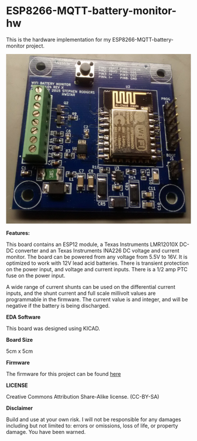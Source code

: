 **ESP8266-MQTT-battery-monitor-hw**
==========
This is the hardware implementation for my ESP8266-MQTT-battery-monitor project.

![ProjectPicture](batterymon.jpg)

**Features:**

This board contains an ESP12 module, a Texas Instruments LMR12010X DC-DC converter and an Texas Instruments INA226 DC voltage and current monitor.
The board can be powered from any voltage from 5.5V to 16V. It is optimized to work with 12V lead acid batteries. There is transient protection
on the power input, and voltage and current inputs. There is a 1/2 amp PTC fuse on the power input.

A wide range of current shunts can be used on the differential current inputs, and the shunt
current and full scale millivolt values are programmable in the firmware. The current value is and integer, and will be negative if the battery is being discharged.

**EDA Software**

This board was designed using KICAD. 

**Board Size**

5cm x 5cm

**Firmware**

The firmware for this project can be found [here](https://github.com/hwstar/ESP8266-MQTT-battery-monitor-fw)


**LICENSE**

Creative Commons Attribution Share-Alike license. (CC-BY-SA)

**Disclaimer**

Build and use at your own risk. I will not be responsible for any damages including but not limited to: errors or omissions, loss of life, or property damage. You have been warned.


